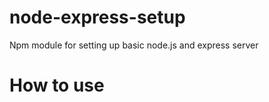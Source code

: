 # node-express-setup

Npm module for setting up basic node.js and express server

# How to use

```

```
